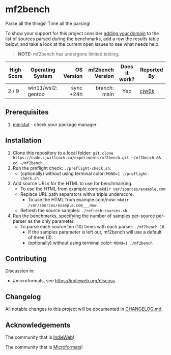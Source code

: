 # mf2bench
Parse all the things! Time all the parsing!

To show your support for this project consider [adding your domain](var/sources/how_to_add_another_domain.md) to the list of sources parsed during the benchmarks, add a row the results table below, and take a look at the current open issues to see what needs help.

> <strong>NOTE:</strong> mf2bench has undergone limited testing.

| High Score | Operating System   | OS Version | mf2bench Version | Does it work? | Reported By |
| ---------- | ------------------ | ----------:| ----------------:|:-------------:| ----------- |
| 2 / 9      | win11/wsl2: gentoo | sync +24h  | branch: main     | Yep           | [cjw6k](https://cj.w6k.ca/) |

## Prerequisites
1. [ministat](https://github.com/codahale/ministat) - check your package manager

## Installation
1. Clone this repository to a local folder: `git clone https://code.cjwillcock.ca/experiments/mf2bench.git ~/mf2bench && cd ~/mf2bench`.
2. Run the preflight check: `./preflight-check.sh`.
   * (optionally) without using terminal color: `MONO=1 ./preflight-check.sh`
3. Add source URLs for the HTML to use for benchmarking.
   * To use the HTML from example.com: `mkdir var/sources/example.com`
   * Replace URL path separators with a triple underscore.
     * To use the HTML from example.com/now: `mkdir /var/sources/example.com___now`.
   * Refresh the source samples: `./refresh-sources.sh`.
4. Run the benchmarks, specifying the number of samples per-source per-parser as the only parameter.
   * To parse each source ten (10) times with each parser: `./mf2bench 10`.
     * If the samples parameter is left out, mf2bench will use a default of three (3).
     * (optionally) without using terminal color: `MONO=1 ./mf2bench`

## Contributing
Discussion in:
* #microformats, see https://indieweb.org/discuss

## Changelog
All notable changes to this project will be documented in [CHANGELOG.md](CHANGELOG.md).

## Acknowledgements
The community that is [IndieWeb](https://indieweb.org/)!

The community that is [Microformats](http://microformats.org/)!
